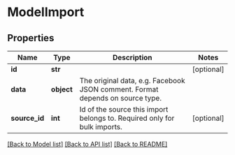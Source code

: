 # ModelImport

## Properties
Name | Type | Description | Notes
------------ | ------------- | ------------- | -------------
**id** | **str** |  | [optional] 
**data** | **object** | The original data, e.g. Facebook JSON comment. Format depends on source type. | 
**source_id** | **int** | Id of the source this import belongs to. Required only for bulk imports. | [optional] 

[[Back to Model list]](../README.md#documentation-for-models) [[Back to API list]](../README.md#documentation-for-api-endpoints) [[Back to README]](../README.md)


